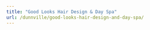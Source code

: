 ```yaml
---
title: "Good Looks Hair Design & Day Spa"
url: /dunnville/good-looks-hair-design-and-day-spa/
---
```

